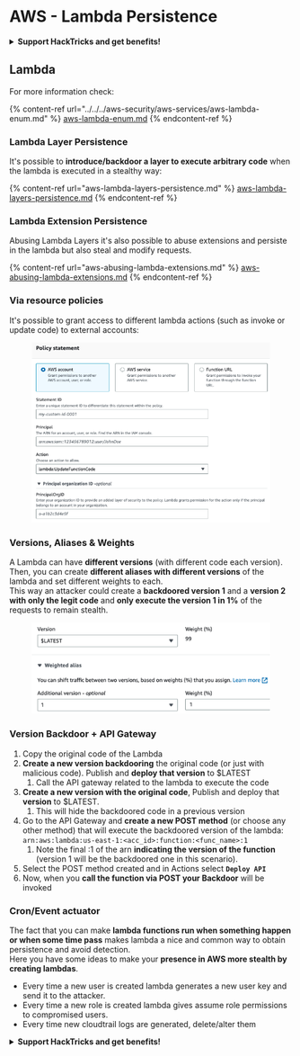 # AWS - Lambda Persistence

<details>

<summary><strong>Support HackTricks and get benefits!</strong></summary>

* If you want to see your **company advertised in HackTricks** or if you want access to the **latest version of the PEASS or download HackTricks in PDF** Check the [**SUBSCRIPTION PLANS**](https://github.com/sponsors/carlospolop)!
* Get the [**official PEASS & HackTricks swag**](https://peass.creator-spring.com)
* Discover [**The PEASS Family**](https://opensea.io/collection/the-peass-family), our collection of exclusive [**NFTs**](https://opensea.io/collection/the-peass-family)
* **Join the** 💬 [**Discord group**](https://discord.gg/hRep4RUj7f) or the [**telegram group**](https://t.me/peass) or **follow** me on **Twitter** 🐦 [**@carlospolopm**](https://twitter.com/carlospolopm)**.**
* **Share your hacking tricks by submitting PRs to the** [**HackTricks**](https://github.com/carlospolop/hacktricks) and [**HackTricks Cloud**](https://github.com/carlospolop/hacktricks-cloud) github repos.

</details>

## Lambda

For more information check:

{% content-ref url="../../../aws-security/aws-services/aws-lambda-enum.md" %}
[aws-lambda-enum.md](../../../aws-security/aws-services/aws-lambda-enum.md)
{% endcontent-ref %}

### Lambda Layer Persistence

It's possible to **introduce/backdoor a layer to execute arbitrary code** when the lambda is executed in a stealthy way:

{% content-ref url="aws-lambda-layers-persistence.md" %}
[aws-lambda-layers-persistence.md](aws-lambda-layers-persistence.md)
{% endcontent-ref %}

### Lambda Extension Persistence

Abusing Lambda Layers it's also possible to abuse extensions and persiste in the lambda but also steal and modify requests.

{% content-ref url="aws-abusing-lambda-extensions.md" %}
[aws-abusing-lambda-extensions.md](aws-abusing-lambda-extensions.md)
{% endcontent-ref %}

### Via resource policies

It's possible to grant access to different lambda actions (such as invoke or update code) to external accounts:

<figure><img src="../../../../.gitbook/assets/image (2) (1) (2).png" alt=""><figcaption></figcaption></figure>

### Versions, Aliases & Weights

A Lambda can have **different versions** (with different code each version).\
Then, you can create **different aliases with different versions** of the lambda and set different weights to each.\
This way an attacker could create a **backdoored version 1** and a **version 2 with only the legit code** and **only execute the version 1 in 1%** of the requests to remain stealth.

<figure><img src="../../../../.gitbook/assets/image (2) (2).png" alt=""><figcaption></figcaption></figure>

### Version Backdoor + API Gateway

1. Copy the original code of the Lambda
2. **Create a new version backdooring** the original code (or just with malicious code). Publish and **deploy that version** to $LATEST
   1. Call the API gateway related to the lambda to execute the code
3. **Create a new version with the original code**, Publish and deploy that **version** to $LATEST.
   1. This will hide the backdoored code in a previous version
4. Go to the API Gateway and **create a new POST method** (or choose any other method) that will execute the backdoored version of the lambda: `arn:aws:lambda:us-east-1:<acc_id>:function:<func_name>:1`
   1. Note the final :1 of the arn **indicating the version of the function** (version 1 will be the backdoored one in this scenario).
5. Select the POST method created and in Actions select **`Deploy API`**
6. Now, when you **call the function via POST your Backdoor** will be invoked

### Cron/Event actuator

The fact that you can make **lambda functions run when something happen or when some time pass** makes lambda a nice and common way to obtain persistence and avoid detection.\
Here you have some ideas to make your **presence in AWS more stealth by creating lambdas**.

* Every time a new user is created lambda generates a new user key and send it to the attacker.
* Every time a new role is created lambda gives assume role permissions to compromised users.
* Every time new cloudtrail logs are generated, delete/alter them

<details>

<summary><strong>Support HackTricks and get benefits!</strong></summary>

* If you want to see your **company advertised in HackTricks** or if you want access to the **latest version of the PEASS or download HackTricks in PDF** Check the [**SUBSCRIPTION PLANS**](https://github.com/sponsors/carlospolop)!
* Get the [**official PEASS & HackTricks swag**](https://peass.creator-spring.com)
* Discover [**The PEASS Family**](https://opensea.io/collection/the-peass-family), our collection of exclusive [**NFTs**](https://opensea.io/collection/the-peass-family)
* **Join the** 💬 [**Discord group**](https://discord.gg/hRep4RUj7f) or the [**telegram group**](https://t.me/peass) or **follow** me on **Twitter** 🐦 [**@carlospolopm**](https://twitter.com/carlospolopm)**.**
* **Share your hacking tricks by submitting PRs to the** [**HackTricks**](https://github.com/carlospolop/hacktricks) and [**HackTricks Cloud**](https://github.com/carlospolop/hacktricks-cloud) github repos.

</details>
